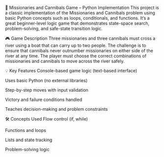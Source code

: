 🧠 Missionaries and Cannibals Game – Python Implementation
This project is a classic implementation of the Missionaries and Cannibals problem using basic Python concepts such as loops, conditionals, and functions. It’s a great beginner-level logic game that demonstrates state-space search, problem-solving, and safe-state transition logic.

🎮 Game Description
Three missionaries and three cannibals must cross a river using a boat that can carry up to two people. The challenge is to ensure that cannibals never outnumber missionaries on either side of the river at any time. The player must choose the correct combinations of missionaries and cannibals to move across the river safely.

💡 Key Features
Console-based game logic (text-based interface)

Uses basic Python (no external libraries)

Step-by-step moves with input validation

Victory and failure conditions handled

Teaches decision-making and problem constraints

🛠️ Concepts Used
Flow control (if, while)

Functions and loops

Lists and state tracking

Problem-solving logic
